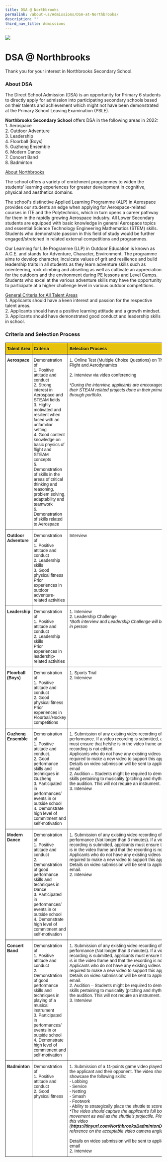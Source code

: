 ```yaml
---
title: DSA @ Northbrooks
permalink: /about-us/Admissions/DSA-at-Northbrooks/
description: ""
third_nav_title: Admissions
---
```

![](/images/about_us.jpg)

DSA @ Northbrooks
=================

Thank you for your interest in Northbrooks Secondary School.

### About DSA


The Direct School Admission (DSA) is an opportunity for Primary 6 students to directly apply for admission into participating secondary schools based on their talents and achievement which might not have been demonstrated at the Primary School Leaving Examination (PSLE).   
  
<b>Northbrooks Secondary School</b> offers DSA in the following areas in 2022: <br> 
1\.  Aerospace <br>
2\.  Outdoor Adventure <br>
3\.  Leadership <br>
4\.  Floorball (Boys) <br>
5\.  Guzheng Ensemble <br>
6\.  Modern Dance <br>
7\.  Concert Band <br>
8\.  Badminton 

  

<u> About Northbrooks </u>

  

The school offers a variety of enrichment programmes to widen the students' learning experiences for greater development in cognitive, physical and aesthetics domains.   
  
The school's distinctive Applied Learning Programme (ALP) in Aerospace provides our students an edge when applying for Aerospace-related courses in ITE and the Polytechnics, which in turn opens a career pathway for them in the rapidly growing Aerospace industry. All Lower Secondary students are equipped with basic knowledge in general Aerospace topics and essential Science Technology Engineering Mathematics (STEM) skills. Students who demonstrate passion in this field of study would be further engaged/stretched in related external competitions and programmes.   
  
Our Learning for Life Programme (LLP) in Outdoor Education is known as A.C.E. and stands for Adventure, Character, Environment. The programme aims to develop character, inculcate values of grit and resilience and build leadership traits in all students as they learn adventure skills such as orienteering, rock climbing and abseiling as well as cultivate an appreciation for the outdoors and the environment during PE lessons and Level Camps. Students who excel at the various adventure skills may have the opportunity to participate at a higher challenge level in various outdoor competitions.

  
  
<u> General Criteria for All Talent Areas </u> <br>
1\.  Applicants should have a keen interest and passion for the respective talent areas. <br>
2\.  Applicants should have a positive learning attitude and a growth mindset. <br>
3\.  Applicants should have demonstrated good conduct and leadership skills in school.


### Criteria and Selection Process

<style type="text/css">
.tg  {border-collapse:collapse;border-spacing:0;}
.tg td{border-color:black;border-style:solid;border-width:1px;font-family:Arial, sans-serif;font-size:14px;
  overflow:hidden;padding:10px 5px;word-break:normal;}
.tg th{border-color:black;border-style:solid;border-width:1px;font-family:Arial, sans-serif;font-size:14px;
  font-weight:normal;overflow:hidden;padding:10px 5px;word-break:normal;}
.tg .tg-k88s{background-color:#E6C20C;color:#141D1C;font-weight:bold;text-align:left;vertical-align:top}
.tg .tg-dgl5{background-color:#FFF;font-weight:bold;text-align:left;vertical-align:top}
.tg .tg-ktyi{background-color:#FFF;text-align:left;vertical-align:top}
</style>
<table class="tg">
<thead>
  <tr>
    <th class="tg-k88s">Talent Area</th>
    <th class="tg-k88s">Criteria</th>
    <th class="tg-k88s">Selection Process</th>
  </tr>
</thead>
<tbody>
  <tr>
    <td class="tg-dgl5">Aerospace</td>
    <td class="tg-ktyi">Demonstration of<br>1.  Positive attitude and conduct<br>2.  Strong interest in Aerospace and STEAM fields<br>3.  Highly motivated and resilient when faced with an unfamiliar setting <br>4.  Good content knowledge on basic physics of flight and STEAM concepts<br>5.  Demonstration of skills in the areas of critical thinking and reasoning, problem solving, adaptability and teamwork<br>6.  Demonstration of skills related to Aerospace</td>
    <td class="tg-ktyi">1. Online Test (Multiple Choice Questions) on Theory of Flight and Aerodynamics<br><br>2. Interview via video conferencing<br><br><span style="font-style:italic">*During the interview, applicants are encouraged to share their STEAM related projects done in their primary schools through portfolio.</span><br></td>
  </tr>
  <tr>
    <td class="tg-dgl5">Outdoor Adventure</td>
    <td class="tg-ktyi">Demonstration of <br>1.  Positive attitude and conduct<br>2.  Leadership skills<br>3.  Good physical fitness<br>Prior experiences in outdoor adventure-related activities</td>
    <td class="tg-ktyi">Interview </td>
  </tr>
  <tr>
    <td class="tg-dgl5">Leadership</td>
    <td class="tg-ktyi">Demonstration of <br>1.  Positive attitude and conduct<br>2.  Leadership skills<br>Prior experiences in leadership-related activities</td>
    <td class="tg-ktyi">1. Interview<br>2. Leadership Challenge<br><span style="font-style:italic">*Both interview and Leadership Challenge will be conducted in person</span></td>
  </tr>
  <tr>
    <td class="tg-dgl5">Floorball (Boys)</td>
    <td class="tg-ktyi">Demonstration of <br>1.  Positive attitude and conduct<br>2.  Good physical fitness<br>Prior experiences in Floorball/Hockey competitions</td>
    <td class="tg-ktyi">1. Sports Trial<br>2. Interview<br></td>
  </tr>
  <tr>
    <td class="tg-dgl5">Guzheng Ensemble </td>
    <td class="tg-ktyi">Demonstration of<br>1.  Positive attitude and conduct.<br>2.  Good performance skills and techniques in Guzheng<br>3.  Participated in performances/ events in or outside school<br>4.  Demonstrate high level of commitment and self-motivation<br></td>
    <td class="tg-ktyi">1.  Submission of any existing video recording of a performance. If a video recording is submitted, applicants must ensure that he/she is in the video frame and that the recording is not edited.<br>Applicants who do not have any existing videos will not be required to make a new video to support this application.<br>Details on video submission will be sent to applicants via email<br>2. Audition – Students might be required to demonstrate skills pertaining to musicality (pitching and rhythm) during the audition. This will not require an instrument.<br>3. Interview</td>
  </tr>
  <tr>
    <td class="tg-dgl5">Modern Dance</td>
    <td class="tg-ktyi">Demonstration of<br>1.  Positive attitude and conduct<br>2.  Demonstration of good performance skills and techniques in Dance<br>3.  Participated in performances/ events in or outside school<br>4.  Demonstrate high level of commitment and self-motivation</td>
    <td class="tg-ktyi">1.  Submission of any existing video recording of a dance performance (Not longer than 3 minutes). If a video recording is submitted, applicants must ensure that he/she is in the video frame and that the recording is not edited.<br>Applicants who do not have any existing videos will not be required to make a new video to support this application.<br>Details on video submission will be sent to applicants via email.<br>2.  Interview</td>
  </tr>
  <tr>
    <td class="tg-dgl5">Concert Band</td>
    <td class="tg-ktyi">Demonstration of <br>1.  Positive attitude and conduct<br>2.  Demonstration of good performance skills and techniques in playing of a musical instrument<br>3.  Participated in performances/ events in or outside school<br>4.  Demonstrate high level of commitment and self-motivation</td>
    <td class="tg-ktyi">1.  Submission of any existing video recording of a dance performance (Not longer than 3 minutes). If a video recording is submitted, applicants must ensure that he/she is in the video frame and that the recording is not edited.<br>Applicants who do not have any existing videos will not be required to make a new video to support this application.<br>Details on video submission will be sent to applicants via email.<br>2.  Audition – Students might be required to demonstrate skills pertaining to musicality (pitching and rhythm) during the audition. This will not require an instrument.<br>3.  Interview</td>
  </tr>
  <tr>
    <td class="tg-dgl5">Badminton</td>
    <td class="tg-ktyi">Demonstration of <br>1.  Positive attitude and conduct<br>2.  Good physical fitness<br></td>
    <td class="tg-ktyi">1.  Submission of a 11-points game video played between the applicant and their opponent. The video should showcase the following skills:<br>-  Lobbing<br>-  Service<br>-  Netting<br>-  Smash<br>-  Footwork<br>-  Ability to strategically place the shuttle to score a point<br><span style="font-style:italic">*The video should capture the applicant’s full body movement as well as the shuttle’s projectile. Please refer to this video (</span><span style="font-weight:bold;font-style:italic">https://tinyurl.com/NorthbrooksBadmintonDSAVideo</span><span style="font-style:italic">)for reference on the acceptable video camera angle.</span><br><br>Details on video submission will be sent to applicants via email<br>2.  Interview</td>
  </tr>
</tbody>
</table>